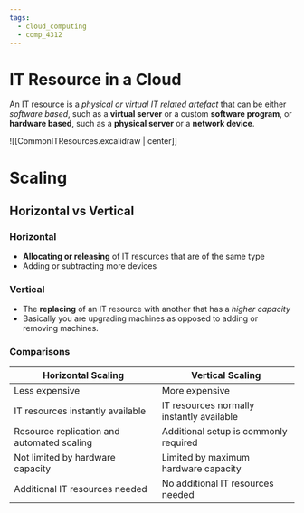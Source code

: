 ```yaml
---
tags:
  - cloud_computing
  - comp_4312
---
```

# IT Resource in a Cloud

An IT resource is a *physical or virtual IT related artefact* that can be either *software based*, such as a **virtual server** or a custom **software program**, or **hardware based**, such as a **physical server** or a **network device**.


![[CommonITResources.excalidraw | center]]

# Scaling

## Horizontal vs Vertical

### Horizontal
- **Allocating or releasing** of IT resources that are of the same type 
- Adding or subtracting more devices

### Vertical
- The **replacing** of an IT resource with another that has a *higher capacity*
- Basically you are upgrading machines as opposed to adding or removing machines.

### Comparisons

| Horizontal Scaling                         | Vertical Scaling                          |
| ------------------------------------------ | ----------------------------------------- |
| Less expensive                             | More expensive                            |
| IT resources instantly available           | IT resources normally instantly available |
| Resource replication and automated scaling | Additional setup is commonly required     |
| Not limited by hardware capacity           | Limited by maximum hardware capacity      |
| Additional IT resources needed             | No additional IT resources needed         |
